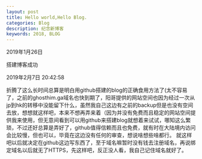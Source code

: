 ```yaml
---
layout: post
title: Hello world,Hello Blog.
categories: Blog
description: 纪念新博客
keywords: 2018, BLOG
---
```



2019年1月26日 

搭建博客成功

2019年2月7日 20:42:58

折腾了这么长时间总算是明白用github搭建的blog的正确食用方法了(太不容易了，之前的ghosthim.ga域名也快到期了，阳哥提供的网站空间也因为经过一次从jp到hk的转移中没能留下什么，虽然我自己这边有之前的backup但是也没有空间去放，想想就这样吧，本来不想再弄来着（因为并没有免费而且稳定的网站空间提供我来使用，但无意间看到可以用github来搭建blog就想着来试试，哪知这么繁琐，不过还好总算是弄好了，github值得信赖而且也免费，就有时在大陆境内访问会比较慢，但也可以，毕竟在这边没有任何的审查，想说啥想些啥都行。
就这样吧以后就决定在github这边写东西了，至于域名嘛暂时没有钱去注册域名，再说绑定域名以后就无了HTTPS，先这样吧，反正没人看，我自己记住域名就好了。